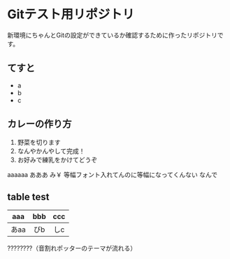 # Gitテスト用リポジトリ
新環境にちゃんとGitの設定ができているか確認するために作ったリポジトリです。

## てすと
- a
- b
- c

## カレーの作り方
1. 野菜を切ります
2. なんやかんやして完成！
3. お好みで練乳をかけてどうぞ

aaaaaa
あああ み￥
等幅フォント入れてんのに等幅になってくんない なんで

## table test
| aaa | bbb | ccc |
|:---:|:---:|:---:|
| あaa | びb | しc |

????????（音割れポッターのテーマが流れる）
